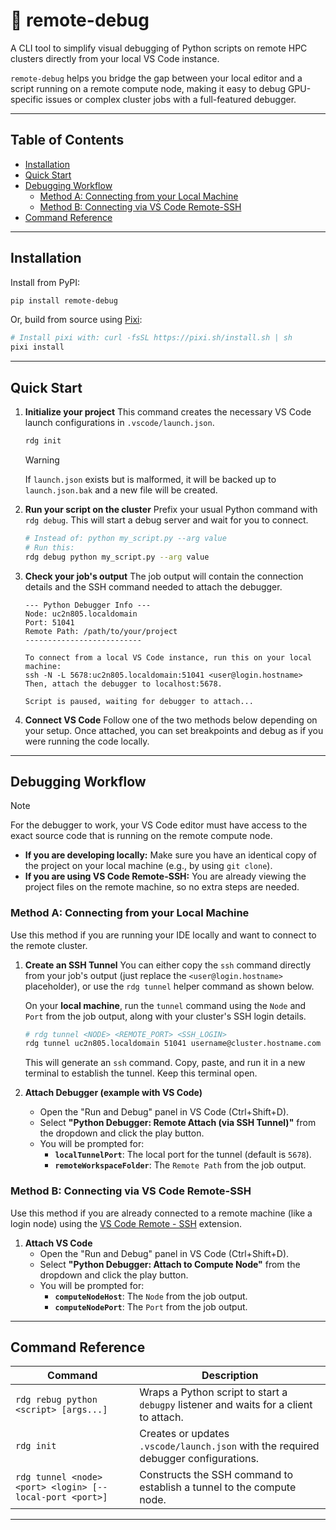 # 🚀 remote-debug

A CLI tool to simplify visual debugging of Python scripts on remote HPC clusters directly from your local VS Code instance.

`remote-debug` helps you bridge the gap between your local editor and a script running on a remote compute node, making it easy to debug GPU-specific issues or complex cluster jobs with a full-featured debugger.

---

## Table of Contents

- [Installation](#installation)
- [Quick Start](#quick-start)
- [Debugging Workflow](#debugging-workflow)
  - [Method A: Connecting from your Local Machine](#method-a-connecting-from-your-local-machine)
  - [Method B: Connecting via VS Code Remote-SSH](#method-b-connecting-via-vs-code-remote-ssh)
- [Command Reference](#command-reference)

---

## Installation

Install from PyPI:

```bash
pip install remote-debug
```

Or, build from source using [Pixi](https://pixi.sh/):

```bash
# Install pixi with: curl -fsSL https://pixi.sh/install.sh | sh
pixi install
```

---

## Quick Start

1.  **Initialize your project**
    This command creates the necessary VS Code launch configurations in `.vscode/launch.json`.

    ```bash
    rdg init
    ```

    > [!WARNING]
    > If `launch.json` exists but is malformed, it will be backed up to `launch.json.bak` and a new file will be created.

2.  **Run your script on the cluster**
    Prefix your usual Python command with `rdg debug`. This will start a debug server and wait for you to connect.

    ```bash
    # Instead of: python my_script.py --arg value
    # Run this:
    rdg debug python my_script.py --arg value
    ```

3.  **Check your job's output**
    The job output will contain the connection details and the SSH command needed to attach the debugger.

    ```text
    --- Python Debugger Info ---
    Node: uc2n805.localdomain
    Port: 51041
    Remote Path: /path/to/your/project
    --------------------------

    To connect from a local VS Code instance, run this on your local machine:
    ssh -N -L 5678:uc2n805.localdomain:51041 <user@login.hostname>
    Then, attach the debugger to localhost:5678.

    Script is paused, waiting for debugger to attach...
    ```

4.  **Connect VS Code**
    Follow one of the two methods below depending on your setup. Once attached, you can set breakpoints and debug as if you were running the code locally.

---

## Debugging Workflow

> [!NOTE]
> For the debugger to work, your VS Code editor must have access to the exact source code that is running on the remote compute node.
> - **If you are developing locally:** Make sure you have an identical copy of the project on your local machine (e.g., by using `git clone`).
> - **If you are using VS Code Remote-SSH:** You are already viewing the project files on the remote machine, so no extra steps are needed.

### Method A: Connecting from your Local Machine

Use this method if you are running your IDE locally and want to connect to the remote cluster.

1.  **Create an SSH Tunnel**
    You can either copy the `ssh` command directly from your job's output (just replace the `<user@login.hostname>` placeholder), or use the `rdg tunnel` helper command as shown below.

    On your **local machine**, run the `tunnel` command using the `Node` and `Port` from the job output, along with your cluster's SSH login details.

    ```bash
    # rdg tunnel <NODE> <REMOTE_PORT> <SSH_LOGIN>
    rdg tunnel uc2n805.localdomain 51041 username@cluster.hostname.com
    ```

    This will generate an `ssh` command. Copy, paste, and run it in a new terminal to establish the tunnel. Keep this terminal open.

2.  **Attach Debugger (example with VS Code)**
    - Open the "Run and Debug" panel in VS Code (Ctrl+Shift+D).
    - Select **"Python Debugger: Remote Attach (via SSH Tunnel)"** from the dropdown and click the play button.
    - You will be prompted for:
      - **`localTunnelPort`**: The local port for the tunnel (default is `5678`).
      - **`remoteWorkspaceFolder`**: The `Remote Path` from the job output.

### Method B: Connecting via VS Code Remote-SSH

Use this method if you are already connected to a remote machine (like a login node) using the [VS Code Remote - SSH](https://code.visualstudio.com/docs/remote/ssh) extension.

1.  **Attach VS Code**
    - Open the "Run and Debug" panel in VS Code (Ctrl+Shift+D).
    - Select **"Python Debugger: Attach to Compute Node"** from the dropdown and click the play button.
    - You will be prompted for:
      - **`computeNodeHost`**: The `Node` from the job output.
      - **`computeNodePort`**: The `Port` from the job output.

---

## Command Reference

| Command | Description |
|---|---|
| `rdg rebug python <script> [args...]` | Wraps a Python script to start a `debugpy` listener and waits for a client to attach. |
| `rdg init` | Creates or updates `.vscode/launch.json` with the required debugger configurations. |
| `rdg tunnel <node> <port> <login> [--local-port <port>]` | Constructs the SSH command to establish a tunnel to the compute node. |

---